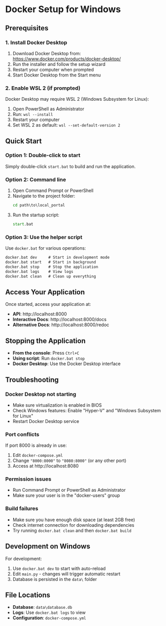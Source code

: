 # Docker Setup for Windows

## Prerequisites

### 1. Install Docker Desktop
1. Download Docker Desktop from: https://www.docker.com/products/docker-desktop/
2. Run the installer and follow the setup wizard
3. Restart your computer when prompted
4. Start Docker Desktop from the Start menu

### 2. Enable WSL 2 (if prompted)
Docker Desktop may require WSL 2 (Windows Subsystem for Linux):
1. Open PowerShell as Administrator
2. Run: `wsl --install`
3. Restart your computer
4. Set WSL 2 as default: `wsl --set-default-version 2`

## Quick Start

### Option 1: Double-click to start
Simply double-click `start.bat` to build and run the application.

### Option 2: Command line
1. Open Command Prompt or PowerShell
2. Navigate to the project folder:
   ```cmd
   cd path\to\local_portal
   ```
3. Run the startup script:
   ```cmd
   start.bat
   ```

### Option 3: Use the helper script
Use `docker.bat` for various operations:
```cmd
docker.bat dev     # Start in development mode
docker.bat start   # Start in background
docker.bat stop    # Stop the application
docker.bat logs    # View logs
docker.bat clean   # Clean up everything
```

## Access Your Application

Once started, access your application at:
- **API**: http://localhost:8000
- **Interactive Docs**: http://localhost:8000/docs
- **Alternative Docs**: http://localhost:8000/redoc

## Stopping the Application

- **From the console**: Press `Ctrl+C`
- **Using script**: Run `docker.bat stop`
- **Docker Desktop**: Use the Docker Desktop interface

## Troubleshooting

### Docker Desktop not starting
- Make sure virtualization is enabled in BIOS
- Check Windows features: Enable "Hyper-V" and "Windows Subsystem for Linux"
- Restart Docker Desktop service

### Port conflicts
If port 8000 is already in use:
1. Edit `docker-compose.yml`
2. Change `"8000:8000"` to `"8080:8000"` (or any other port)
3. Access at http://localhost:8080

### Permission issues
- Run Command Prompt or PowerShell as Administrator
- Make sure your user is in the "docker-users" group

### Build failures
- Make sure you have enough disk space (at least 2GB free)
- Check internet connection for downloading dependencies
- Try running `docker.bat clean` and then `docker.bat build`

## Development on Windows

For development:
1. Use `docker.bat dev` to start with auto-reload
2. Edit `main.py` - changes will trigger automatic restart
3. Database is persisted in the `data\` folder

## File Locations

- **Database**: `data\database.db`
- **Logs**: Use `docker.bat logs` to view
- **Configuration**: `docker-compose.yml`
